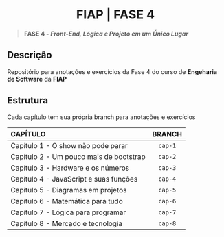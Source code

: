 <h1 align=center>FIAP | FASE 4</h1>

>**FASE 4 - *Front-End, Lógica e Projeto em um Único Lugar***

## Descrição

Repositório para anotações e exercícios da Fase 4 do curso de **Engeharia de Software** da **FIAP**

## Estrutura

Cada capítulo tem sua própria branch para anotações e exercícios

| CAPÍTULO | BRANCH |
| :--- | :---: |
| Capítulo 1 - O show não pode parar | `cap-1` |
| Capítulo 2 - Um pouco mais de bootstrap | `cap-2` |
| Capítulo 3 - Hardware e os números | `cap-3` |
| Capítulo 4 - JavaScript e suas funções | `cap-4` |
| Capítulo 5 - Diagramas em projetos | `cap-5` |
| Capítulo 6 - Matemática para tudo | `cap-6` |
| Capítulo 7 - Lógica para programar | `cap-7` |
| Capítulo 8 - Mercado e tecnologia | `cap-8` |
